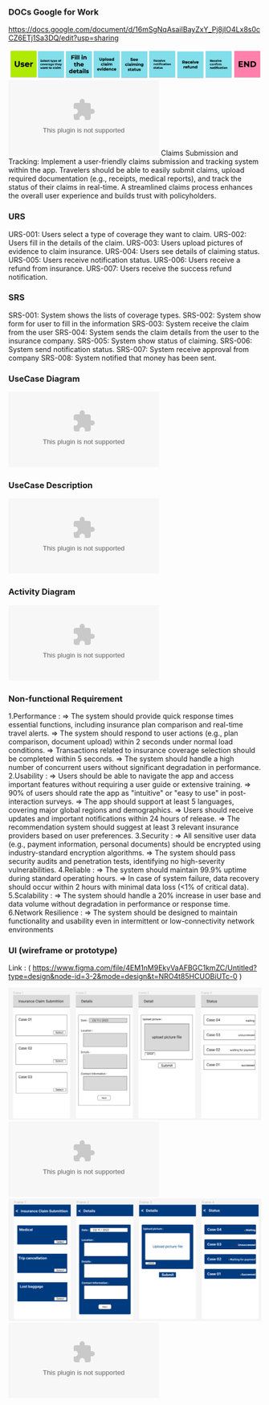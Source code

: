 
### DOCs Google for Work
https://docs.google.com/document/d/16mSgNqAsaiIBayZxY_Pj8jIO4Lx8s0cCZ6ETj1Sa3DQ/edit?usp=sharing

![User juorney](UserJourney.png)
![DocFile_for_work](Document_requirement+prioritize_requirement.docx)
Claims Submission and Tracking:
Implement a user-friendly claims submission and tracking system within the app. Travelers should be able to easily submit claims, upload required documentation (e.g., receipts, medical reports), and track the status of their claims in real-time. A streamlined claims process enhances the overall user experience and builds trust with policyholders.

### URS
URS-001: Users select a type of coverage they want to claim.
URS-002: Users fill in the details of the claim.
URS-003: Users upload pictures of evidence to claim insurance.
URS-004: Users see details of claiming status.
URS-005: Users receive notification status.
URS-006: Users receive a refund from insurance.
URS-007: Users receive the success refund notification.

### SRS
SRS-001: System shows the lists of coverage types.
SRS-002: System show form for user to fill in the information
SRS-003: System receive the claim from the user
SRS-004: System sends the claim details from the user to the insurance company.
SRS-005: System show status of claiming.
SRS-006: System send notification status.
SRS-007: System receive approval from company
SRS-008: System notified that money has been sent.

### UseCase Diagram
![UseCase Diagram](Activity_and_UC_Diagram_.docx)

### UseCase Description
![UseCase Description](UsecaseDescription.docx) 

### Activity Diagram
![Activity Diagram](Activity_and_UC_Diagram_.docx)

### Non-functional Requirement
1.Performance : 
    => The system should provide quick response times essential functions, including insurance plan comparison and real-time travel alerts.
    => The system should respond to user actions (e.g., plan comparison, document upload) within 2 seconds under normal load conditions.
    => Transactions related to insurance coverage selection should be completed within 5 seconds.
    => The system should handle a high number of concurrent users without significant degradation in performance.
2.Usability : 
    => Users should be able to navigate the app and access important features without requiring a user guide or extensive training.
    => 90% of users should rate the app as "intuitive" or "easy to use" in post-interaction surveys.
    => The app should support at least 5 languages, covering major global regions and demographics.
    => Users should receive updates and important notifications within 24 hours of release.
    =>  The recommendation system should suggest at least 3 relevant insurance providers based on user preferences.
3.Security : 
    => All sensitive user data (e.g., payment information, personal documents) should be encrypted using industry-standard encryption algorithms.
    => The system should pass security audits and penetration tests, identifying no high-severity vulnerabilities.
4.Reliable : 
    => The system should maintain 99.9% uptime during standard operating hours.
    => In case of system failure, data recovery should occur within 2 hours with minimal data loss (<1% of critical data).
5.Scalability : 
    => The system should handle a 20% increase in user base and data volume without degradation in performance or response time.
6.Network Resilience :
    => The system should be designed to maintain functionality and usability even in intermittent or low-connectivity network environments 

### UI (wireframe or prototype)
Link : ( https://www.figma.com/file/4EM1nM9EkyVaAFBGC1kmZC/Untitled?type=design&node-id=3-2&mode=design&t=NRO4t85HCUOBiUTc-0 )

![Wireframe](Wireframe.png)
![DocFile_for_work](Document_requirement+prioritize_requirement.docx)
![Prototype](Prototype.png)
![Docfile_for_work](Document_requirement+prioritize_requirement.docx)